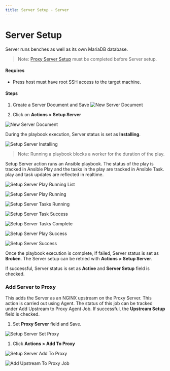 ```yaml
---
title: Server Setup - Server
---
```


# Server Setup
Server runs benches as well as its own MariaDB database.

> Note: [Proxy Server Setup](/internal/servers/proxy-server-setup) must be completed before Server setup.

#### Requires
- Press host must have root SSH access to the target machine.

#### Steps

1. Create a Server Document and Save
![New Server Document](/assets/cloud/images/internal/servers/server/new-server.png)

1. Click on **Actions > Setup Server**

 ![New Server Document](/assets/cloud/images/internal/servers/server/setup-server-actions.png)

During the playbook execution, Server status is set as **Installing**.

 ![Setup Server Installing](/assets/cloud/images/internal/servers/server/setup-server-installing.png)

> Note: Running a playbook blocks a worker for the duration of the play.

Setup Server action runs an Ansible playbook. The status of the play is tracked in Ansible Play and the tasks in the play are tracked in Ansible Task. play and task updates are reflected in realtime.

 ![Setup Server Play Running List](/assets/cloud/images/internal/servers/server/setup-server-play-running-list.png)

 ![Setup Server Play Running](/assets/cloud/images/internal/servers/server/setup-server-play-running.png)

 ![Setup Server Tasks Running](/assets/cloud/images/internal/servers/server/setup-server-tasks-running.png)

 ![Setup Server Task Success](/assets/cloud/images/internal/servers/server/setup-server-task-success.png)

 ![Setup Server Tasks Complete](/assets/cloud/images/internal/servers/server/setup-server-tasks-complete.png)

 ![Setup Server Play Success](/assets/cloud/images/internal/servers/server/setup-server-play-success.png)


 ![Setup Server Success](/assets/cloud/images/internal/servers/server/setup-server-success.png)

Once the playbook execution is complete, If failed, Server status is set as **Broken**. The Server setup can be retried with **Actions > Setup Server**.

If successful, Server status is set as **Active** and **Server Setup** field is checked.


### Add Server to Proxy

This adds the Server as an NGINX upstream on the Proxy Server. This action is carried out using Agent. The status of this job can be tracked under Add Upstream to Proxy Agent Job. If successful, the **Upstream Setup** field is checked.

1. Set **Proxy Server** field and Save.

 ![Setup Server Set Proxy](/assets/cloud/images/internal/servers/server/setup-server-set-proxy.png)

1. Click **Actions > Add To Proxy**

 ![Setup Server Add To Proxy](/assets/cloud/images/internal/servers/server/setup-server-actions-add-to-proxy.png)

 ![Add Upstream To Proxy Job](/assets/cloud/images/internal/servers/server/add-upstream-to-proxy-job.png)
